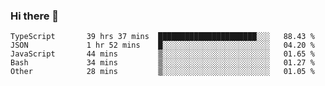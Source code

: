 ### Hi there 👋

<!--START_SECTION:waka-->

```text
TypeScript       39 hrs 37 mins  ██████████████████████░░░   88.43 %
JSON             1 hr 52 mins    █░░░░░░░░░░░░░░░░░░░░░░░░   04.20 %
JavaScript       44 mins         ▒░░░░░░░░░░░░░░░░░░░░░░░░   01.65 %
Bash             34 mins         ▒░░░░░░░░░░░░░░░░░░░░░░░░   01.27 %
Other            28 mins         ▒░░░░░░░░░░░░░░░░░░░░░░░░   01.05 %
```

<!--END_SECTION:waka-->

<!--
**arlenxuzj/arlenxuzj** is a ✨ _special_ ✨ repository because its `README.md` (this file) appears on your GitHub profile.

Here are some ideas to get you started:

- 🔭 I’m currently working on ...
- 🌱 I’m currently learning ...
- 👯 I’m looking to collaborate on ...
- 🤔 I’m looking for help with ...
- 💬 Ask me about ...
- 📫 How to reach me: ...
- 😄 Pronouns: ...
- ⚡ Fun fact: ...
-->
